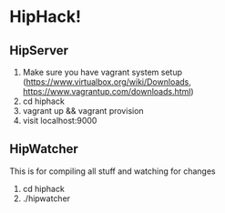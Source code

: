 HipHack!
========

HipServer
---------
1. Make sure you have vagrant system setup (https://www.virtualbox.org/wiki/Downloads, https://www.vagrantup.com/downloads.html)
2. cd hiphack
3. vagrant up && vagrant provision
4. visit localhost:9000

HipWatcher
---------

This is for compiling all stuff and watching for changes
1. cd hiphack
2. ./hipwatcher